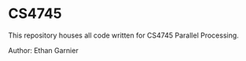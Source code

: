 # CS4745
This repository houses all code written for CS4745 Parallel Processing.

Author: Ethan Garnier